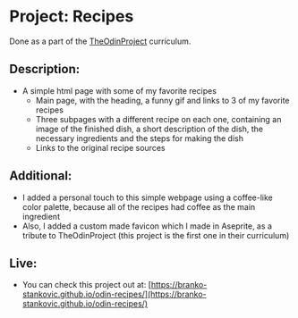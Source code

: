 # Project: Recipes
Done as a part of the [TheOdinProject](https://www.theodinproject.com/) curriculum.

## Description:
- A simple html page with some of my favorite recipes
    - Main page, with the heading, a funny gif and links to 3 of my favorite recipes
    - Three subpages with a different recipe on each one, containing an image of the finished dish, a short description of the dish, the necessary ingredients and the steps for making the dish
    - Links to the original recipe sources

## Additional:
- I added a personal touch to this simple webpage using a coffee-like color palette, because all of the recipes had coffee as the main ingredient
- Also, I added a custom made favicon which I made in Aseprite, as a tribute to TheOdinProject (this project is the first one in their curriculum)

## Live:
- You can check this project out at: [https://branko-stankovic.github.io/odin-recipes/](https://branko-stankovic.github.io/odin-recipes/)
